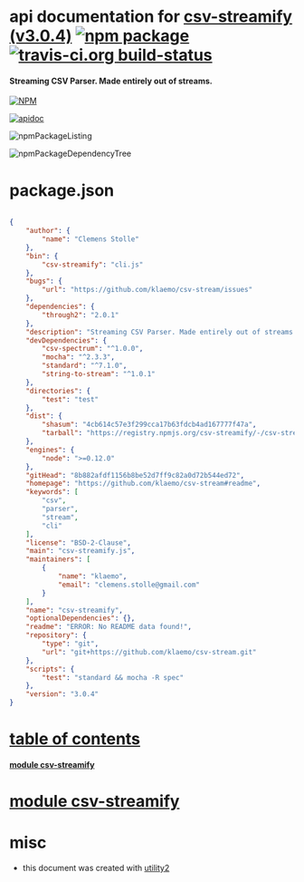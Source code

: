 # api documentation for  [csv-streamify (v3.0.4)](https://github.com/klaemo/csv-stream#readme)  [![npm package](https://img.shields.io/npm/v/npmdoc-csv-streamify.svg?style=flat-square)](https://www.npmjs.org/package/npmdoc-csv-streamify) [![travis-ci.org build-status](https://api.travis-ci.org/npmdoc/node-npmdoc-csv-streamify.svg)](https://travis-ci.org/npmdoc/node-npmdoc-csv-streamify)
#### Streaming CSV Parser. Made entirely out of streams.

[![NPM](https://nodei.co/npm/csv-streamify.png?downloads=true)](https://www.npmjs.com/package/csv-streamify)

[![apidoc](https://npmdoc.github.io/node-npmdoc-csv-streamify/build/screenCapture.buildNpmdoc.browser._2Fhome_2Ftravis_2Fbuild_2Fnpmdoc_2Fnode-npmdoc-csv-streamify_2Ftmp_2Fbuild_2Fapidoc.html.png)](https://npmdoc.github.io/node-npmdoc-csv-streamify/build/apidoc.html)

![npmPackageListing](https://npmdoc.github.io/node-npmdoc-csv-streamify/build/screenCapture.npmPackageListing.svg)

![npmPackageDependencyTree](https://npmdoc.github.io/node-npmdoc-csv-streamify/build/screenCapture.npmPackageDependencyTree.svg)



# package.json

```json

{
    "author": {
        "name": "Clemens Stolle"
    },
    "bin": {
        "csv-streamify": "cli.js"
    },
    "bugs": {
        "url": "https://github.com/klaemo/csv-stream/issues"
    },
    "dependencies": {
        "through2": "2.0.1"
    },
    "description": "Streaming CSV Parser. Made entirely out of streams.",
    "devDependencies": {
        "csv-spectrum": "^1.0.0",
        "mocha": "^2.3.3",
        "standard": "^7.1.0",
        "string-to-stream": "^1.0.1"
    },
    "directories": {
        "test": "test"
    },
    "dist": {
        "shasum": "4cb614c57e3f299cca17b63fdcb4ad167777f47a",
        "tarball": "https://registry.npmjs.org/csv-streamify/-/csv-streamify-3.0.4.tgz"
    },
    "engines": {
        "node": ">=0.12.0"
    },
    "gitHead": "8b882afdf1156b8be52d7ff9c82a0d72b544ed72",
    "homepage": "https://github.com/klaemo/csv-stream#readme",
    "keywords": [
        "csv",
        "parser",
        "stream",
        "cli"
    ],
    "license": "BSD-2-Clause",
    "main": "csv-streamify.js",
    "maintainers": [
        {
            "name": "klaemo",
            "email": "clemens.stolle@gmail.com"
        }
    ],
    "name": "csv-streamify",
    "optionalDependencies": {},
    "readme": "ERROR: No README data found!",
    "repository": {
        "type": "git",
        "url": "git+https://github.com/klaemo/csv-stream.git"
    },
    "scripts": {
        "test": "standard && mocha -R spec"
    },
    "version": "3.0.4"
}
```



# <a name="apidoc.tableOfContents"></a>[table of contents](#apidoc.tableOfContents)

#### [module csv-streamify](#apidoc.module.csv-streamify)



# <a name="apidoc.module.csv-streamify"></a>[module csv-streamify](#apidoc.module.csv-streamify)



# misc
- this document was created with [utility2](https://github.com/kaizhu256/node-utility2)
